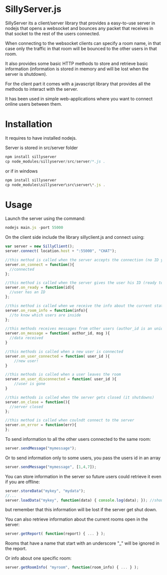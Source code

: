 # SillyServer.js
SillyServer its a client/server library that provides a easy-to-use server in nodejs that opens a websocket and bounces any packet that receives in that socket to the rest of the users connected.

When connecting to the websocket clients can specify a room name, in that case only the traffic in that room will be bounced to the other users in that room.

It also provides some basic HTTP methods to store and retrieve basic information (information is stored in memory and will be lost when the server is shutdown).

For the client part it comes with a javascript library that provides all the methods to interact with the server.

It has been used in simple web-applications where you want to connect online users between them.

# Installation

It requires to have installed nodejs.

Server is stored in src/server folder
```js
npm install sillyserver
cp node_modules/sillyserver/src/server/*.js .
```

or if in windows
```js
npm install sillyserver
cp node_modules\sillyserver\src\server\*.js .
```


# Usage

Launch the server using the command:
```js
nodejs main.js -port 55000
```

On the client side include the library sillyclient.js and connect using:
```js
var server = new SillyClient();
server.connect( location.host + ":55000", "CHAT");

//this method is called when the server accepts the connection (no ID yet nor info about the room)
server.on_connect = function(){
  //connected
};

//this method is called when the server gives the user his ID (ready to start transmiting)
server.on_ready = function(id){
  //user has an ID
};

//this method is called when we receive the info about the current state of the room (clients connected)
server.on_room_info = function(info){
  //to know which users are inside
};

//this methods receives messages from other users (author_id is an unique identifier per user)
server.on_message = function( author_id, msg ){
  //data received
}

//this methods is called when a new user is connected
server.on_user_connected = function( user_id ){
	//new user!
}

//this methods is called when a user leaves the room
server.on_user_disconnected = function( user_id ){
	//user is gone
}

//this methods is called when the server gets closed (it shutdowns)
server.on_close = function(){
  //server closed
};

//this method is called when coulndt connect to the server
server.on_error = function(err){
};
```

To send information to all the other users connected to the same room:
```js
server.sendMessage("mymessage");
```

Or to send information only to some users, you pass the users id in an array
```js
server.sendMessage("mymessage", [1,4,7]);
```


You can store information in the server so future users could retrieve it even if you are offline:
```js
server.storeData("mykey", "mydata");
//...
server.loadData("mykey", function(data) { console.log(data); }); //should print mydata
```
but remember that this information will be lost if the server get shut down.

You can also retrieve information about the current rooms open in the server:
```js
server.getReport( function(report) { ... } );
```
Rooms that have a name that start with an underscore "_" will be ignored in the report.



Or info about one specific room:
```js
server.getRoomInfo( "myroom", function(room_info) { ... } );
```


